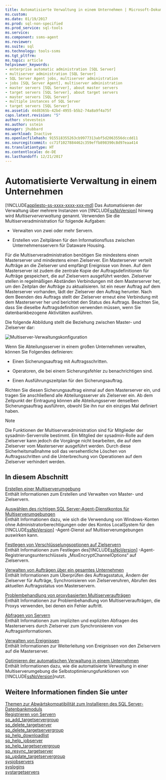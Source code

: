 ```yaml
---
title: Automatisierte Verwaltung in einem Unternehmen | Microsoft-Dokumentation
ms.custom: 
ms.date: 01/19/2017
ms.prod: sql-non-specified
ms.prod_service: sql-tools
ms.service: 
ms.component: ssms-agent
ms.reviewer: 
ms.suite: sql
ms.technology: tools-ssms
ms.tgt_pltfrm: 
ms.topic: article
helpviewer_keywords:
- enterprise automatic administration [SQL Server]
- multiserver administration [SQL Server]
- SQL Server Agent jobs, multiserver administration
- jobs [SQL Server Agent], multiserver administration
- master servers [SQL Server], about master servers
- target servers [SQL Server], about target servers
- master servers [SQL Server]
- multiple instances of SQL Server
- target servers [SQL Server]
ms.assetid: 44d8365b-42bd-4955-b5b2-74a8a9f4a75f
caps.latest.revision: "5"
author: stevestein
ms.author: sstein
manager: jhubbard
ms.workload: Inactive
ms.openlocfilehash: 915518355263cb9977313abf5d2063556dccdd11
ms.sourcegitcommit: cc71f1027884462c359effb898390c8d97eaa414
ms.translationtype: HT
ms.contentlocale: de-DE
ms.lasthandoff: 12/21/2017
---
```

# <a name="automated-administration-across-an-enterprise"></a>Automatisierte Verwaltung in einem Unternehmen
[!INCLUDE[appliesto-ss-xxxx-xxxx-xxx-md](../../includes/appliesto-ss-xxxx-xxxx-xxx-md.md)] Das Automatisieren der Verwaltung über mehrere Instanzen von [!INCLUDE[ssNoVersion](../../includes/ssnoversion_md.md)] hinweg wird *Multiserververwaltung* genannt. Verwenden Sie die Multiserveradministration für folgende Aufgaben:  
  
-   Verwalten von zwei oder mehr Servern.  
  
-   Erstellen von Zeitplänen für den Informationsfluss zwischen Unternehmensservern für Dataware Housing.  
  
Für die Multiserveradministration benötigen Sie mindestens einen Masterserver und mindestens einen Zielserver. Ein Masterserver verteilt Aufträge an die Zielserver und empfängt Ereignisse von ihnen. Auf dem Masterserver ist zudem die zentrale Kopie der Auftragsdefinitionen für Aufträge gespeichert, die auf Zielservern ausgeführt werden. Zielserver stellen in regelmäßigen Abständen Verbindungen mit dem Masterserver her, um den Zeitplan der Aufträge zu aktualisieren. Ist ein neuer Auftrag auf dem Masterserver vorhanden, lädt der Zielserver den Auftrag herunter. Nach dem Beenden des Auftrags stellt der Zielserver erneut eine Verbindung mit dem Masterserver her und berichtet den Status des Auftrags. Beachten Sie, dass Sie dieselbe Auftragsdefinition verwenden müssen, wenn Sie datenbankbezogene Aktivitäten ausführen.  
  
Die folgende Abbildung stellt die Beziehung zwischen Master- und Zielserver dar:  
  
![Multiserver-Verwaltungskonfiguration](../../ssms/agent/media/multisvr.gif "Multiserver administration configuration")  
  
Wenn Sie Abteilungsserver in einem großen Unternehmen verwalten, können Sie Folgendes definieren:  
  
-   Einen Sicherungsauftrag mit Auftragsschritten.  
  
-   Operatoren, die bei einem Sicherungsfehler zu benachrichtigen sind.  
  
-   Einen Ausführungszeitplan für den Sicherungsauftrag.  
  
Richten Sie diesen Sicherungsauftrag einmal auf dem Masterserver ein, und tragen Sie anschließend alle Abteilungsserver als Zielserver ein. Ab dem Zeitpunkt der Eintragung können alle Abteilungsserver denselben Sicherungsauftrag ausführen, obwohl Sie ihn nur ein einziges Mal definiert haben.  
  
> [!NOTE]  
> Die Funktionen der Multiserveradministration sind für Mitglieder der sysadmin-Serverrolle bestimmt. Ein Mitglied der sysadmin-Rolle auf dem Zielserver kann jedoch die Vorgänge nicht bearbeiten, die auf dem Zielserver vom Masterserver ausgeführt werden. Durch diese Sicherheitsmaßnahme soll das versehentliche Löschen von Auftragsschritten und die Unterbrechung von Operationen auf dem Zielserver verhindert werden.  
  
## <a name="in-this-section"></a>In diesem Abschnitt  
[Erstellen einer Multiserverumgebung](../../ssms/agent/create-a-multiserver-environment.md)  
Enthält Informationen zum Erstellen und Verwalten von Master- und Zielservern.  
  
[Auswählen des richtigen SQL Server-Agent-Dienstkontos für Multiserverumgebungen](../../ssms/agent/choose-the-right-sql-server-agent-service-account-for-multiserver-environments.md)  
Enthält Informationen dazu, wie sich die Verwendung von Windows-Konten ohne Administratorberechtigungen oder des Kontos LocalSystem für den [!INCLUDE[ssNoVersion](../../includes/ssnoversion_md.md)] -Agent-Dienst auf Multiserverumgebungen auswirken kann.  
  
[Festlegen von Verschlüsselungsoptionen auf Zielservern](../../ssms/agent/set-encryption-options-on-target-servers.md)  
Enthält Informationen zum Festlegen des[!INCLUDE[ssNoVersion](../../includes/ssnoversion_md.md)] -Agent-Registrierungsunterschlüssels „MsxEncryptChannelOptions“ auf Zielservern.  
  
[Verwalten von Aufträgen über ein gesamtes Unternehmen](../../ssms/agent/manage-jobs-across-an-enterprise.md)  
Enthält Informationen zum Überprüfen des Auftragsstatus, Ändern der Zielserver für Aufträge, Synchronisieren von Zielserveruhren, Abrufen des aktuellen Auftragsstatus von Masterservern.  
  
[Problembehandlung von proxybasierten Multiserveraufträgen](../../ssms/agent/troubleshoot-multiserver-jobs-that-use-proxies.md)  
Enthält Informationen zur Problembehandlung von Multiserveraufträgen, die Proxys verwenden, bei denen ein Fehler auftritt.  
  
[Abfragen von Servern](../../ssms/agent/poll-servers.md)  
Enthält Informationen zum impliziten und expliziten Abfragen des Masterservers durch Zielserver zum Synchronisieren von Auftragsinformationen.  
  
[Verwalten von Ereignissen](../../ssms/agent/manage-events.md)  
Enthält Informationen zur Weiterleitung von Ereignissen von den Zielservern auf die Masterserver.  
  
[Optimieren der automatischen Verwaltung in einem Unternehmen](../../ssms/agent/tune-automated-administration-across-an-enterprise.md)  
Enthält Informationen dazu, wie die automatisierte Verwaltung in einer Multiserverumgebung die Selbstoptimierungsfunktionen von [!INCLUDE[ssNoVersion](../../includes/ssnoversion_md.md)]nutzt.  
  
## <a name="see-also"></a>Weitere Informationen finden Sie unter  
[Themen zur Abwärtskompatibilität zum Installieren des SQL Server-Datenbankmoduls](http://msdn.microsoft.com/en-us/10de5ec6-d3cf-42ef-aa62-1bdf3fbde841)  
[Registrieren von Servern](http://msdn.microsoft.com/en-us/c2a2513e-fa09-419c-99e7-a12d57c5a0db)  
[sp_add_targetservergroup](http://msdn.microsoft.com/en-us/acb69343-d766-46ff-b771-0c7655c5231a)  
[sp_delete_targetserver](http://msdn.microsoft.com/en-us/cc438701-ad91-419d-9f23-ebc4c548c700)  
[sp_delete_targetservergroup](http://msdn.microsoft.com/en-us/d8dd838e-64aa-419f-9ccb-ff04908cf3e4)  
[sp_help_downloadlist](http://msdn.microsoft.com/en-us/745b265b-86e8-4399-b928-c6969ca1a2c8)  
[sp_help_jobserver](http://msdn.microsoft.com/en-us/57971787-f9f5-4199-9f64-c2b61a308906)  
[sp_help_targetservergroup](http://msdn.microsoft.com/en-us/ec3a4a68-b591-431c-9518-053ede522d0c)  
[sp_resync_targetserver](http://msdn.microsoft.com/en-us/40e44df7-d3e3-44ee-b149-08aba629a21f)  
[sp_update_targetservergroup](http://msdn.microsoft.com/en-us/4ac65ed6-e07e-40e4-a282-13bfd92dfa41)  
[sysjobservers](http://msdn.microsoft.com/en-us/9abcc20f-a421-4591-affb-62674d04575e)  
[syslogins](http://msdn.microsoft.com/en-us/4cb34f17-a4bb-469f-a218-71f074e6308f)  
[systargetservers](http://msdn.microsoft.com/en-us/479d1314-be37-4d19-ac9c-419fc9110e53)  
  
